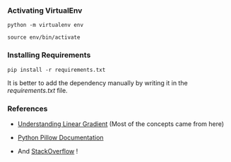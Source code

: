 ### Activating VirtualEnv

```
python -m virtualenv env

source env/bin/activate
```

### Installing Requirements


```
pip install -r requirements.txt
```

It is better to add the dependency manually by writing it in the *requirements.txt* file.


### References


- [Understanding Linear Gradient](https://developer.mozilla.org/en-US/docs/Web/CSS/linear-gradient())  (Most of the concepts came from here)

- [Python Pillow Documentation](https://pillow.readthedocs.io/en/stable/handbook/concepts.html#concept-filters)


- And [StackOverflow](https://stackoverflow.com/) !

